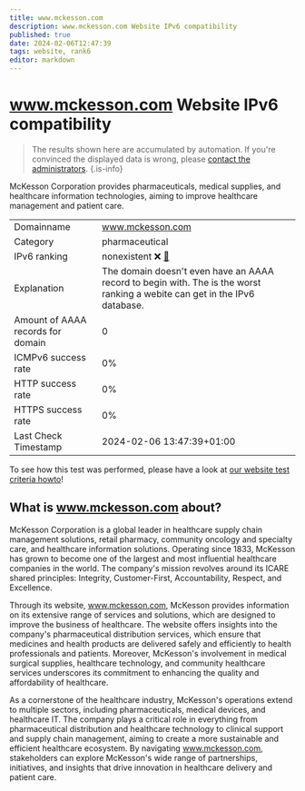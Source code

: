 ```yaml
---
title: www.mckesson.com
description: www.mckesson.com Website IPv6 compatibility
published: true
date: 2024-02-06T12:47:39
tags: website, rank6
editor: markdown
---
```


# www.mckesson.com Website IPv6 compatibility

> The results shown here are accumulated by automation. If you're convinced the displayed data is wrong, please [contact the administrators](/howto/chat). 
{.is-info}

McKesson Corporation provides pharmaceuticals, medical supplies, and healthcare information technologies, aiming to improve healthcare management and patient care.


|   |   |
| - | - |
| Domainname | www.mckesson.com
| Category | pharmaceutical |
| IPv6 ranking | nonexistent :x: [🔗](/howto/ranking) |
| Explanation | The domain doesn't even have an AAAA record to begin with. The is the worst ranking a webite can get in the IPv6 database. |
| Amount of AAAA records for domain | 0 |
| ICMPv6 success rate | 0%|
| HTTP success rate | 0% |
| HTTPS success rate | 0% |
| Last Check Timestamp | 2024-02-06 13:47:39+01:00 |

To see how this test was performed, please have a look at [our website test criteria howto](/howto/testcriteria/website)!


## What is www.mckesson.com about?
McKesson Corporation is a global leader in healthcare supply chain management solutions, retail pharmacy, community oncology and specialty care, and healthcare information solutions. Operating since 1833, McKesson has grown to become one of the largest and most influential healthcare companies in the world. The company's mission revolves around its ICARE shared principles: Integrity, Customer-First, Accountability, Respect, and Excellence.

Through its website, www.mckesson.com, McKesson provides information on its extensive range of services and solutions, which are designed to improve the business of healthcare. The website offers insights into the company's pharmaceutical distribution services, which ensure that medicines and health products are delivered safely and efficiently to health professionals and patients. Moreover, McKesson's involvement in medical surgical supplies, healthcare technology, and community healthcare services underscores its commitment to enhancing the quality and affordability of healthcare.

As a cornerstone of the healthcare industry, McKesson's operations extend to multiple sectors, including pharmaceuticals, medical devices, and healthcare IT. The company plays a critical role in everything from pharmaceutical distribution and healthcare technology to clinical support and supply chain management, aiming to create a more sustainable and efficient healthcare ecosystem. By navigating www.mckesson.com, stakeholders can explore McKesson's wide range of partnerships, initiatives, and insights that drive innovation in healthcare delivery and patient care.


